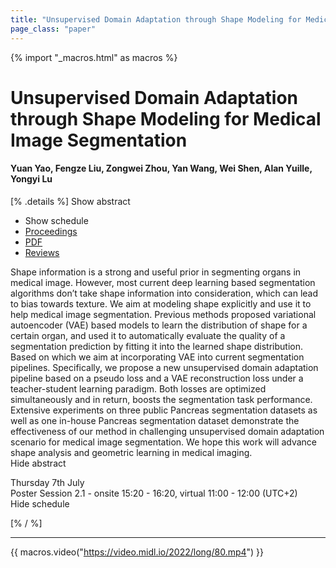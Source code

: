 ```yaml
---
title: "Unsupervised Domain Adaptation through Shape Modeling for Medical Image Segmentation"
page_class: "paper"
---
```


{% import "_macros.html" as macros %}

# Unsupervised Domain Adaptation through Shape Modeling for Medical Image Segmentation

#### Yuan Yao, Fengze Liu, Zongwei Zhou, Yan Wang, Wei Shen, Alan Yuille, Yongyi Lu

[% .details %]
<a class="toggle_visibility" data-selector=".abstract" data-level="3">Show abstract</a>
- <a class="toggle_visibility" data-selector=".schedule" data-level="3">Show schedule</a>
- <a href="">Proceedings</a>
- <a href="https://openreview.net/pdf?id=CwXCs6HObSw">PDF</a>
- <a href="https://openreview.net/forum?id=CwXCs6HObSw">Reviews</a>

<p>
    <span class="abstract">
        Shape information is a strong and useful prior in segmenting organs in medical image. However, most current deep learning based segmentation algorithms don’t take shape information into consideration, which can lead to bias towards texture. We aim at modeling shape explicitly and use it to help medical image segmentation. Previous methods proposed variational autoencoder (VAE) based models to learn the distribution of shape for a certain organ, and used it to automatically evaluate the quality of a segmentation prediction by fitting it into the learned shape distribution. Based on which we aim at incorporating VAE into current segmentation pipelines. Specifically, we propose a new unsupervised domain adaptation pipeline based on a pseudo loss and a VAE reconstruction loss under a teacher-student learning paradigm. Both losses are optimized simultaneously and in return, boosts the segmentation task performance. Extensive experiments on three public Pancreas segmentation datasets as well as one in-house Pancreas segmentation dataset demonstrate the effectiveness of our method in challenging unsupervised domain adaptation scenario for medical image segmentation. We hope this work will advance shape analysis and geometric learning in medical imaging.
        <br>
        <span class="actions"><a class="toggle_visibility" data-level="2">Hide abstract</a></span>
    </span>
</p>

<p>
    <span class="schedule">
        Thursday 7th July<br>Poster Session 2.1 - onsite 15:20 - 16:20, virtual 11:00 - 12:00 (UTC+2)
        <br>
        <span class="actions"><a class="toggle_visibility" data-level="2">Hide schedule</a></span>
    </span>
</p>

[% / %]


---
{{ macros.video("https://video.midl.io/2022/long/80.mp4") }}
